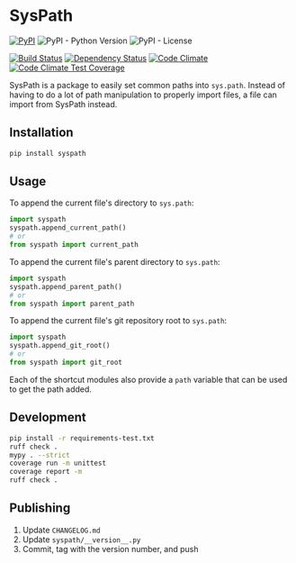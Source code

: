 SysPath
=======

[![PyPI](https://img.shields.io/pypi/v/syspath.svg)]( https://pypi.python.org/pypi/syspath/)
![PyPI - Python Version](https://img.shields.io/pypi/pyversions/syspath)
![PyPI - License](https://img.shields.io/pypi/l/syspath)

[![Build Status](https://drone.albertyw.com/api/badges/albertyw/syspath/status.svg)](https://drone.albertyw.com/albertyw/syspath)
[![Dependency Status](https://pyup.io/repos/github/albertyw/syspath/shield.svg)](https://pyup.io/repos/github/albertyw/syspath/)
[![Code Climate](https://codeclimate.com/github/albertyw/syspath/badges/gpa.svg)](https://codeclimate.com/github/albertyw/syspath)
[![Code Climate Test Coverage](https://codeclimate.com/github/albertyw/syspath/badges/coverage.svg)](https://codeclimate.com/github/albertyw/syspath/coverage)


SysPath is a package to easily set common paths into `sys.path`. Instead
of having to do a lot of path manipulation to properly import files, a
file can import from SysPath instead.

Installation
------------

```bash
pip install syspath
```

Usage
-----

To append the current file's directory to `sys.path`:

```python
import syspath
syspath.append_current_path()
# or
from syspath import current_path
```

To append the current file's parent directory to `sys.path`:

```python
import syspath
syspath.append_parent_path()
# or
from syspath import parent_path
```

To append the current file's git repository root to `sys.path`:

```python
import syspath
syspath.append_git_root()
# or
from syspath import git_root
```

Each of the shortcut modules also provide a `path` variable that can be
used to get the path added.

Development
-----------

```bash
pip install -r requirements-test.txt
ruff check .
mypy . --strict
coverage run -m unittest
coverage report -m
ruff check .
```

Publishing
----------

1.  Update `CHANGELOG.md`
2.  Update `syspath/__version__.py`
3.  Commit, tag with the version number, and push
